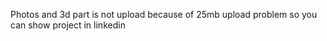 Photos and 3d part is not upload because of 25mb upload problem so you can show project in linkedin
